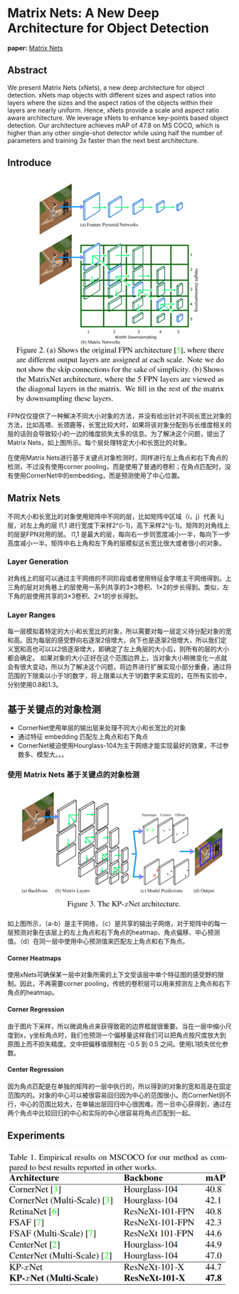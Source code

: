 # Matrix Nets: A New Deep Architecture for Object Detection
**paper:** [Matrix Nets](https://arxiv.org/abs/1908.04646)

## Abstract

We present Matrix Nets (xNets), a new deep architecture for object detection. xNets map objects with different sizes and aspect ratios into layers where the sizes and the aspect ratios of the objects within their layers are nearly uniform. Hence, xNets provide a scale and aspect ratio aware architecture. We leverage xNets to enhance key-points based object detection. Our architecture achieves mAP of 47.8 on MS COCO, which is higher than any other single-shot detector while using half the number of parameters and training 3x faster than the next best architecture.


## Introduce

![figure1](image/figure1.png)

FPN仅仅提供了一种解决不同大小对象的方法，并没有给出针对不同长宽比对象的方法，比如高塔、长颈鹿等，长宽比较大时，如果将该对象分配到与长维度相关的层的话则会导致较小的一边的维度损失太多的信息。为了解决这个问题，提出了Matrix Nets，如上图所示。每个层处理特定大小和长宽比的对象。

在使用Matrix Nets进行基于关键点对象检测时，同样进行左上角点和右下角点的检测，不过没有使用corner pooling，而是使用了普通的卷积；在角点匹配时，没有使用CornerNet中的embedding，而是预测使用了中心位置。


## Matrix Nets
不同大小和长宽比的对象使用矩阵中不同的层，比如矩阵中区域（i，j）代表 li,j 层，对左上角的层 l1,1 进行宽度下采样2^(i-1)，高下采样2^(j-1)。矩阵的对角线上的层是FPN对用的层。 l1,1 是最大的层，每向右一步则宽度减小一半，每向下一步高度减小一半。矩阵中右上角和左下角的层模拟这长宽比很大或者很小的对象。

### Layer Generation
对角线上的层可以通过主干网络的不同阶段或者使用特征金字塔主干网络得到。上三角的层对对角巷上的层使用一系列共享的3×3卷积、1×2的步长得到。类似，左下角的层使用共享的3×3卷积、2×1的步长得到。

### Layer Ranges
每一层模拟着特定的大小和长宽比的对象，所以需要对每一层定义待分配对象的宽和高。因为每层的感受野向右逐渐2倍增大，向下也是逐渐2倍增大，所以我们定义宽和高也可以以2倍逐渐增大，即确定了左上角层的大小后，则所有的层的大小都会确定。
如果对象的大小正好在这个范围边界上，当对象大小稍微变化一点就会有很大变动，所以为了解决这个问题，将边界进行扩展实现小部分重叠，通过将范围的下限乘以小于1的数字，将上限乘以大于1的数字来实现的，在所有实验中，分别使用0.8和1.3。

## 基于关键点的对象检测
- CornerNet使用单层的输出层来处理不同大小和长宽比的对象
- 通过特征 embedding 匹配左上角点和右下角点
- CornerNet被迫使用Hourglass-104为主干网络才能实现最好的效果，不过参数多、模型大。。。

### 使用 Matrix Nets 基于关键点的对象检测

![figure2](image/figure2.png)

如上图所示，（a-b）是主干网络，（c）是共享的输出子网络，对于矩阵中的每一层预测对象在该层上的左上角点和右下角点的heatmap、角点偏移、中心预测值。（d）在同一层中使用中心预测值来匹配左上角点和右下角点。

#### Corner Heatmaps
使用xNets可确保某一层中对象所需的上下文受该层中单个特征图的感受野的限制。因此，不再需要corner pooling，传统的卷积层可以用来预测左上角点和右下角点的heatmap。

#### Corner Regression
由于图片下采样，所以微调角点来获得致密的边界框就很重要。当在一层中缩小尺度到x，y坐标角点时，我们也预测一个偏移量这样我们可以把角点按尺度放大到原图上而不损失精度。文中把偏移值限制在 -0.5 到 0.5 之间。使用L1损失优化参数。

#### Center Regression
因为角点匹配是在单独的矩阵的一层中执行的，所以得到的对象的宽和高是在固定范围内的。对象的中心可以被很容易回归因为中心的范围很小。而CornerNet则不行，中心的范围比较大，在单输出层回归中心很困难。而一旦中心获得到，通过在两个角点中比较回归的中心和实际的中心很容易将角点匹配到一起。


## Experiments

![figure3](image/figure3.png)




